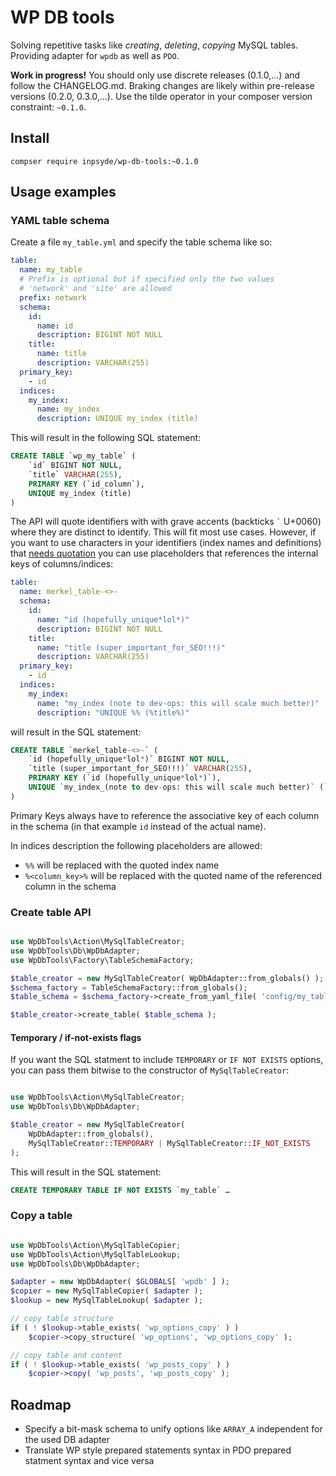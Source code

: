 # WP DB tools

Solving repetitive tasks like _creating_, _deleting_, _copying_ MySQL tables. Providing adapter 
for `wpdb` as well as `PDO`.

**Work in progress!** You should only use discrete releases (0.1.0,…) and follow the CHANGELOG.md. Braking changes are likely within pre-release versions (0.2.0, 0.3.0,…). Use the tilde operator in your composer version constraint: `~0.1.0`.

## Install

```
compser require inpsyde/wp-db-tools:~0.1.0
```

## Usage examples

### YAML table schema

Create a file `my_table.yml` and specify the table schema like so:

```yaml
table:
  name: my_table
  # Prefix is optional but if specified only the two values
  # 'network' and 'site' are allowed
  prefix: network
  schema:
    id:
      name: id
      description: BIGINT NOT NULL
    title:
      name: title
      description: VARCHAR(255)
  primary_key:
    - id
  indices:
    my_index:
      name: my_index
      description: UNIQUE my_index (title)
```

This will result in the following SQL statement:

```SQL
CREATE TABLE `wp_my_table` (
    `id` BIGINT NOT NULL,
    `title` VARCHAR(255),
    PRIMARY KEY (`id_column`),
    UNIQUE my_index (title)
)
```

The API will quote identifiers with with grave accents (backticks <code>&#96;</code> U+0060) where they are distinct to identify. This will fit most use cases. However, if you want to use characters in your identifiers (index names and definitions) that [needs quotation](https://dev.mysql.com/doc/refman/5.7/en/identifiers.html) you can use placeholders that references the internal keys of columns/indices:

```yaml
table:
  name: merkel_table-<>-
  schema:
    id:
      name: "id (hopefully_unique*lol*)"
      description: BIGINT NOT NULL
    title:
      name: "title (super_important_for_SEO!!!)"
      description: VARCHAR(255)
  primary_key:
    - id
  indices:
    my_index:
      name: "my_index (note to dev-ops: this will scale much better)"
      description: "UNIQUE %% (%title%)"
```

will result in the SQL statement:

```SQL
CREATE TABLE `merkel_table-<>-` (
    `id (hopefully_unique*lol*)` BIGINT NOT NULL,
    `title (super_important_for_SEO!!!)` VARCHAR(255),
    PRIMARY KEY (`id (hopefully_unique*lol*)`),
    UNIQUE `my_index_(note to dev-ops: this will scale much better)` (`title (super_important_for_SEO!!!)`)
)
```

Primary Keys always have to reference the associative key of each column in the schema (in that example `id` instead of the actual name).

In indices description the following placeholders are allowed:

 * `%%` will be replaced with the quoted index name
 * `%<column_key>%` will be replaced with the quoted name of the referenced column in the schema

### Create table API

```php

use WpDbTools\Action\MySqlTableCreator;
use WpDbTools\Db\WpDbAdapter;
use WpDbTools\Factory\TableSchemaFactory;

$table_creator = new MySqlTableCreator( WpDbAdapter::from_globals() );
$schema_factory = TableSchemaFactory::from_globals();
$table_schema = $schema_factory->create_from_yaml_file( 'config/my_table.yml' );

$table_creator->create_table( $table_schema );
```

#### Temporary / if-not-exists flags

If you want the SQL statment to include `TEMPORARY` or `IF NOT EXISTS` options, you can pass them bitwise to the constructor of `MySqlTableCreator`:

```php

use WpDbTools\Action\MySqlTableCreator;
use WpDbTools\Db\WpDbAdapter;

$table_creator = new MySqlTableCreator(
    WpDbAdapter::from_globals(),
    MySqlTableCreator::TEMPORARY | MySqlTableCreator::IF_NOT_EXISTS
);
```

This will result in the SQL statement:

```sql
CREATE TEMPORARY TABLE IF NOT EXISTS `my_table` …
```

### Copy a table

```php

use WpDbTools\Action\MySqlTableCopier;
use WpDbTools\Action\MySqlTableLookup;
use WpDbTools\Db\WpDbAdapter;

$adapter = new WpDbAdapter( $GLOBALS[ 'wpdb' ] );
$copier = new MySqlTableCopier( $adapter );
$lookup = new MySqlTableLookup( $adapter );

// copy table structure
if ( ! $lookup->table_exists( 'wp_options_copy' ) )
	$copier->copy_structure( 'wp_options', 'wp_options_copy' );

// copy table and content
if ( ! $lookup->table_exists( 'wp_posts_copy' ) )
	$copier->copy( 'wp_posts', 'wp_posts_copy' );
```

## Roadmap

 * Specify a bit-mask schema to unify options like `ARRAY_A` independent for the used DB adapter
 * Translate WP style prepared statements syntax in PDO prepared statment syntax and vice versa